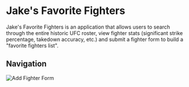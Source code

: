 # Jake's Favorite Fighters

Jake's Favorite Fighters is an application that allows users to search through the entire historic UFC roster, view 
fighter stats (significant strike percentage, takedown accuracy, etc.) and submit a fighter form to build a 
"favorite fighters list".

## Navigation

![Add Fighter Form](/images/add_fighter_form_screenshot.png)

<!-- "images.brewfinder\add_fighter_form_screenshot.png" -->